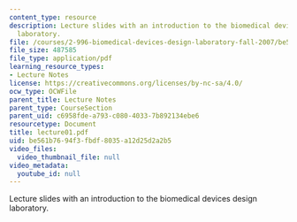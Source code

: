 ```yaml
---
content_type: resource
description: Lecture slides with an introduction to the biomedical devices design
  laboratory.
file: /courses/2-996-biomedical-devices-design-laboratory-fall-2007/be561b7694f3fbdf8035a12d25d2a2b5_lecture01.pdf
file_size: 487585
file_type: application/pdf
learning_resource_types:
- Lecture Notes
license: https://creativecommons.org/licenses/by-nc-sa/4.0/
ocw_type: OCWFile
parent_title: Lecture Notes
parent_type: CourseSection
parent_uid: c6958fde-a793-c080-4033-7b892134ebe6
resourcetype: Document
title: lecture01.pdf
uid: be561b76-94f3-fbdf-8035-a12d25d2a2b5
video_files:
  video_thumbnail_file: null
video_metadata:
  youtube_id: null
---
```

Lecture slides with an introduction to the biomedical devices design laboratory.